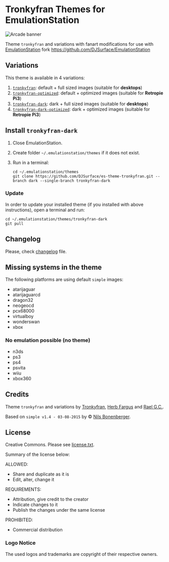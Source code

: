 # Tronkyfran Themes for EmulationStation

![Arcade banner](mame/art/mame_art_blur.jpg)

Theme `tronkyfran` and variations with fanart modifications for use with [EmulationStation](http://www.emulationstation.org/) fork https://github.com/DJSurface/EmulationStation

## Variations

This theme is available in 4 variations:

1. [`tronkyfran`][1]: default + full sized images (suitable for **desktops**)
2. [`tronkyfran-optimized`][2]: default + optimized images (suitable for **Retropie Pi3**)
3. [`tronkyfran-dark`][3]: dark + full sized images (suitable for **desktops**)
4. [`tronkyfran-dark-optimized`][4]: dark + optimized images (suitable for **Retropie Pi3**)

[1]: https://github.com/DJSurface/es-theme-tronkyfran
[2]: https://github.com/DJSurface/es-theme-tronkyfran/tree/optimized
[3]: https://github.com/DJSurface/es-theme-tronkyfran/tree/dark
[4]: https://github.com/DJSurface/es-theme-tronkyfran/tree/dark-optimized

## Install `tronkyfran-dark`

1. Close EmulationStation.

2. Create folder `~/.emulationstation/themes` if it does not exist.

3. Run in a terminal:

       cd ~/.emulationstation/themes
       git clone https://github.com/DJSurface/es-theme-tronkyfran.git --branch dark --single-branch tronkyfran-dark

### Update

In order to update your installed theme (if you installed with above instructions), open a terminal and run:

    cd ~/.emulationstation/themes/tronkyfran-dark
    git pull

## Changelog

Please, check [changelog](changelog.txt) file.

## Missing systems in the theme

The following platforms are using default `simple` images:

- atarijaguar
- atarijaguarcd
- dragon32
- neogeocd
- pcx68000
- virtualboy
- wonderswan
- xbox

### No emulation possible (no theme)

- n3ds
- ps3
- ps4
- psvita
- wiiu
- xbox360


## Credits

Theme `tronkyfran` and variations by [Tronkyfran](https://github.com/tronkyfran), [Herb Fargus](https://github.com/HerbFargus) and [Rael G.C.](https://github.com/raelgc/).

Based on `simple v1.4 - 03-08-2015` by © [Nils Bonenberger](http://blog.nilsbyte.de/).

## License

Creative Commons. Please see [license.txt](license.txt).

Summary of the license below:

ALLOWED:
- Share and duplicate as it is
- Edit, alter, change it

REQUIREMENTS:
- Attribution, give credit to the creator
- Indicate changes to it
- Publish the changes under the same license

PROHIBITED:   
- Commercial distribution

### Logo Notice

The used logos and trademarks are copyright of their respective owners.